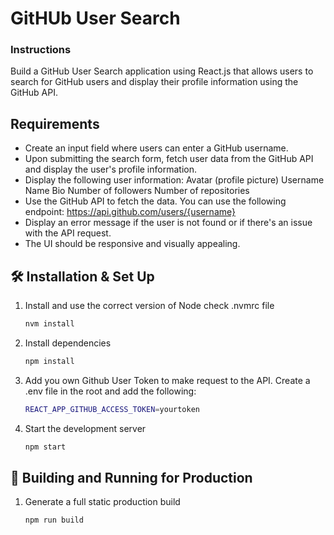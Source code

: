 # GitHUb User Search

### Instructions
Build a GitHub User Search application using React.js that allows users to search for GitHub users and display their profile information using the GitHub API.

## Requirements

- Create an input field where users can enter a GitHub username.
- Upon submitting the search form, fetch user data from the GitHub API and display the user's profile information.
- Display the following user information:
    Avatar (profile picture)
    Username
    Name
    Bio
    Number of followers
    Number of repositories
- Use the GitHub API to fetch the data. You can use the following endpoint:
    https://api.github.com/users/{username}
- Display an error message if the user is not found or if there's an issue with the API request.
- The UI should be responsive and visually appealing.

## 🛠 Installation & Set Up

1. Install and use the correct version of Node check .nvmrc file 

   ```sh
   nvm install
   ```

2. Install dependencies

   ```sh
   npm install
   ```

3. Add you own Github User Token to make request to the API. Create a .env file in the root and add the following:

   ```sh
   REACT_APP_GITHUB_ACCESS_TOKEN=yourtoken
   ```
   
4. Start the development server

   ```sh
   npm start
   ```

## 🚀 Building and Running for Production

1. Generate a full static production build

   ```sh
   npm run build
   ```